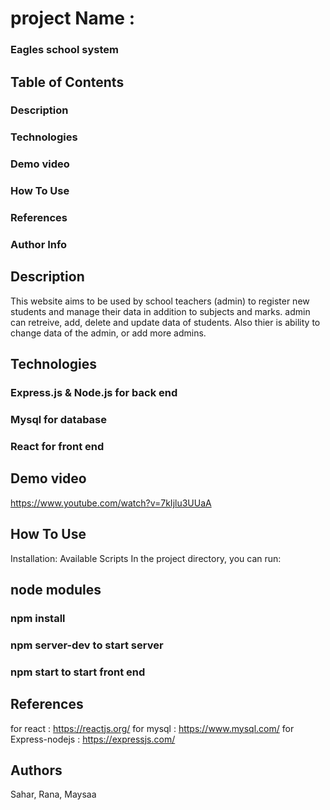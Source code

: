 
# project Name :
### Eagles school system

## Table of Contents

### Description
### Technologies
### Demo video
### How To Use
### References
### Author Info

## Description
This website aims to be used by school teachers (admin) to register new students and manage their data in addition to subjects and marks. admin can retreive, add, delete and update data of students. 
Also thier is ability to change data of the admin, or add more admins.

## Technologies

### Express.js & Node.js for back end
### Mysql for database
### React for front end


## Demo video
https://www.youtube.com/watch?v=7kIjlu3UUaA


## How To Use
Installation:
Available Scripts
In the project directory, you can run:

## node modules

### npm install
### npm server-dev to start server
### npm start to start front end

## References
for react : https://reactjs.org/ for mysql : https://www.mysql.com/ for Express-nodejs : https://expressjs.com/

## Authors
Sahar, Rana, Maysaa

